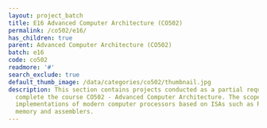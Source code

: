 ```yaml
---
layout: project_batch
title: E16 Advanced Computer Architecture (CO502)
permalink: /co502/e16/
has_children: true
parent: Advanced Computer Architecture (CO502)
batch: e16
code: co502
readmore: '#'
search_exclude: true
default_thumb_image: /data/categories/co502/thumbnail.jpg
description: This section contains projects conducted as a partial requirement to
  complete the course CO502 - Advanced Computer Architecture. The scope includes HDL
  implementations of modern computer processors based on ISAs such as RISC-V, caching,
  memory and assemblers.
---
```

